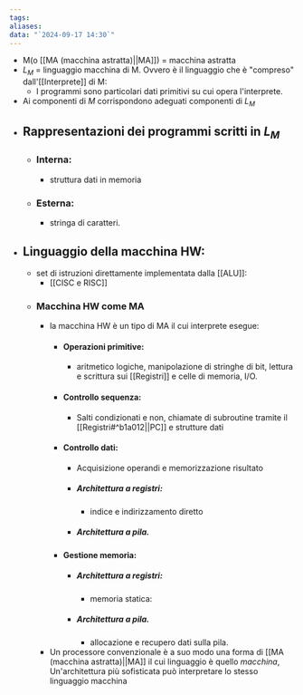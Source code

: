 ```yaml
---
tags:
aliases:
data: "`2024-09-17 14:30`"
---
```

- M(o [[MA (macchina astratta)||MA]]) = macchina astratta
- $L_{M}$ = linguaggio macchina di M. Ovvero è il linguaggio che è "compreso" dall'[[Interprete]] di M:
	- I programmi sono particolari dati primitivi su cui opera l'interprete.
- Ai componenti di _M_ corrispondono adeguati componenti di $L_{M}$ 
- ## Rappresentazioni dei programmi scritti in $L_{M}$ 
	- ### Interna: 
		- struttura dati in memoria 
	- ### Esterna:
		- stringa di caratteri.
- ## Linguaggio della macchina HW:
	- set di istruzioni direttamente implementata dalla [[ALU]]:
		- [[CISC e RISC]]
	- ### Macchina HW come MA
		- la macchina HW è un tipo di MA il cui interprete esegue:
			- #### Operazioni primitive:
				- aritmetico logiche, manipolazione di stringhe di bit, lettura e scrittura sui [[Registri]] e celle di memoria, I/O.
			- #### Controllo sequenza:
				- Salti condizionati e non, chiamate di subroutine tramite il [[Registri#^b1a012||PC]] e strutture dati 
			- #### Controllo dati:
				- Acquisizione operandi e memorizzazione risultato
				- ##### Architettura a registri: 
					- indice e indirizzamento diretto
				- ##### Architettura a pila.
			- #### Gestione memoria:
				- ##### Architettura a registri: 
					- memoria statica:
				- ##### Architettura a pila.
					- allocazione e recupero dati sulla pila.
		- Un processore convenzionale è a suo modo una forma di [[MA (macchina astratta)||MA]] il cui linguaggio è quello _macchina_, Un'architettura più sofisticata può interpretare lo stesso linguaggio macchina